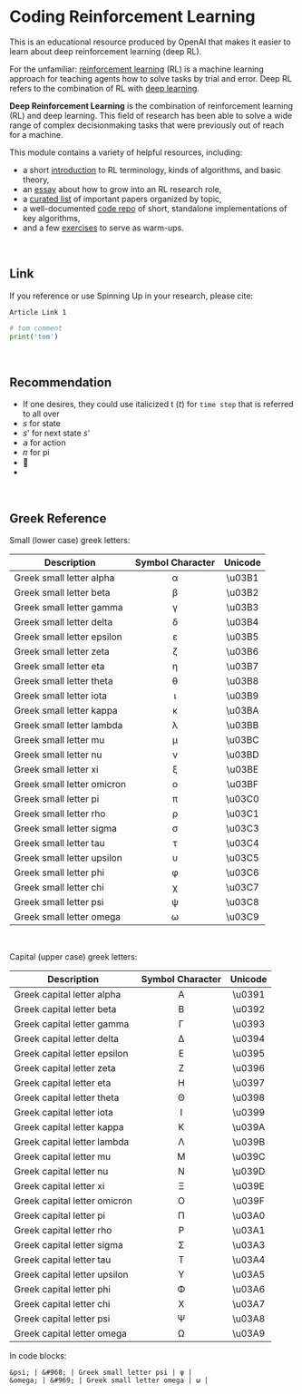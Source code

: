

Coding Reinforcement Learning
==================================


This is an educational resource produced by OpenAI that makes it easier to learn about deep reinforcement learning (deep RL).


For the unfamiliar: [reinforcement learning](https://en.wikipedia.org/wiki/Reinforcement_learning) (RL) is a machine learning approach for teaching agents how to solve tasks by trial and error. Deep RL refers to the combination of RL with [deep learning](http://ufldl.stanford.edu/tutorial/).


**Deep Reinforcement Learning** is the combination of reinforcement learning (RL) and deep learning. This field of research has been able to solve a wide range of complex decisionmaking tasks that were previously out of reach for a machine.


This module contains a variety of helpful resources, including:

- a short [introduction](https://spinningup.openai.com/en/latest/spinningup/rl_intro.html) to RL terminology, kinds of algorithms, and basic theory,
- an [essay](https://spinningup.openai.com/en/latest/spinningup/spinningup.html) about how to grow into an RL research role,
- a [curated list](https://spinningup.openai.com/en/latest/spinningup/keypapers.html) of important papers organized by topic,
- a well-documented [code repo](https://github.com/openai/spinningup) of short, standalone implementations of key algorithms,
- and a few [exercises](https://spinningup.openai.com/en/latest/spinningup/exercises.html) to serve as warm-ups.


<br>


Link
------------------

If you reference or use Spinning Up in your research, please cite:

```
Article Link 1 
```



```python
# tom comment
print('tom') 
```



<br>


Recommendation
------------------

- If one desires, they could use italicized t (𝘵) for `time step` that is referred to all over 
- 𝘴 for state 
- 𝘴' for next state 𝘴'
- 𝘢 for action 
- 𝜋 for pi
-  
- 




<br>



Greek Reference
------------------

Small (lower case) greek letters:


| Description | Symbol Character    | Unicode |                                                                 
| ----------- |        :-:          |   :-:   |                                                                                                  
| Greek small letter alpha   |  α   | \u03B1  |                                                                    
| Greek small letter beta    |  β   | \u03B2  |                                                                    
| Greek small letter gamma   |  γ   | \u03B3  |                                                                   
| Greek small letter delta   |  δ   | \u03B4  |                                                                    
| Greek small letter epsilon |  ε   | \u03B5  |                                                               
| Greek small letter zeta    |  ζ   | \u03B6  |                                                                      
| Greek small letter eta     |  η   | \u03B7  |                                                                       
| Greek small letter theta   |  θ   | \u03B8  |                                                                    
| Greek small letter iota    |  ι   | \u03B9  |                                                                      
| Greek small letter kappa   |  κ   | \u03BA  |                                                                    
| Greek small letter lambda  |  λ   | \u03BB  |                                                                  
| Greek small letter mu      |  μ   | \u03BC  |                                                                         
| Greek small letter nu      |  ν   | \u03BD  |                                                                          
| Greek small letter xi      |  ξ   | \u03BE  |                                                                          
| Greek small letter omicron |  ο   | \u03BF  |                                                                
| Greek small letter pi      |  π   | \u03C0  |                                                                         
| Greek small letter rho     |  ρ   | \u03C1  |                                                                       
| Greek small letter sigma   |  σ   | \u03C3  |                                                                    
| Greek small letter tau     |  τ   | \u03C4  |                                                                       
| Greek small letter upsilon |  υ   | \u03C5  |                                                                
| Greek small letter phi     |  φ   | \u03C6  |                                                                        
| Greek small letter chi     |  χ   | \u03C7  |                                                                        
| Greek small letter psi     |  ψ   | \u03C8  |                                                                        
| Greek small letter omega   |  ω   | \u03C9  |  


<br>


Capital (upper case) greek letters:

| Description | Symbol Character     | Unicode |                                                                 
| ----------- |        :-:           |   :-:   |                                                                                                
| Greek capital letter alpha    | Α  | \u0391  |                                                                 
| Greek capital letter beta     | Β  | \u0392  |                                                                   
| Greek capital letter gamma    | Γ  | \u0393  |                                                       
| Greek capital letter delta    | Δ  | \u0394  |                                                                  
| Greek capital letter epsilon  | Ε  | \u0395  |                                                              
| Greek capital letter zeta     | Ζ  | \u0396  |                                                                    
| Greek capital letter eta      | Η  | \u0397  |                                                                      
| Greek capital letter theta    | Θ  | \u0398  |                                                                  
| Greek capital letter iota     | Ι  | \u0399  |                                                                    
| Greek capital letter kappa    | Κ  | \u039A  |                                                                  
| Greek capital letter lambda   | Λ  | \u039B  |                                                                
| Greek capital letter mu       | Μ  | \u039C  |                                                                        
| Greek capital letter nu       | Ν  | \u039D  |                                                                        
| Greek capital letter xi       | Ξ  | \u039E  |                                                                        
| Greek capital letter omicron  | Ο  | \u039F  |                                                              
| Greek capital letter pi       | Π  | \u03A0  |                                                                        
| Greek capital letter rho      | Ρ  | \u03A1  |                                                                      
| Greek capital letter sigma    | Σ  | \u03A3  |                                                                  
| Greek capital letter tau      | Τ  | \u03A4  |                                                                      
| Greek capital letter upsilon  | Υ  | \u03A5  |   
| Greek capital letter phi      | Φ  | \u03A6  |                                                                      
| Greek capital letter chi      | Χ  | \u03A7  |                                                                      
| Greek capital letter psi      | Ψ  | \u03A8  |                                                                      
| Greek capital letter omega    | Ω  | \u03A9  |

In code blocks:

    &psi; | &#968; | Greek small letter psi | ψ |                                                                         
    &omega; | &#969; | Greek small letter omega | ω |




<br>

